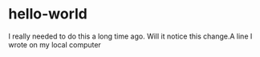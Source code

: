 # hello-world

I really needed to do this a long time ago.
Will it notice this change.A line I wrote on my local computer
